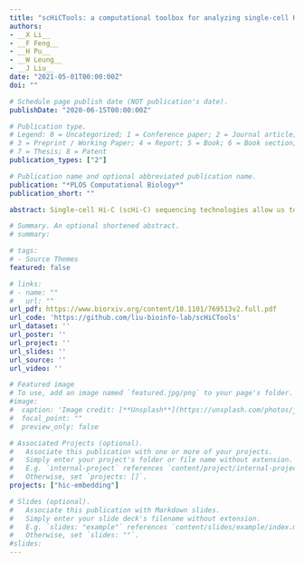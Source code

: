 ```yaml
---
title: "scHiCTools: a computational toolbox for analyzing single-cell Hi-C data"
authors:
- __X Li__
- __F Feng__
- __H Pu__
- __W Leung__
- __J Liu__
date: "2021-05-01T00:00:00Z"
doi: ""

# Schedule page publish date (NOT publication's date).
publishDate: "2020-06-15T00:00:00Z"

# Publication type.
# Legend: 0 = Uncategorized; 1 = Conference paper; 2 = Journal article;
# 3 = Preprint / Working Paper; 4 = Report; 5 = Book; 6 = Book section;
# 7 = Thesis; 8 = Patent
publication_types: ["2"]

# Publication name and optional abbreviated publication name.
publication: "*PLOS Computational Biology*"
publication_short: ""

abstract: Single-cell Hi-C (scHi-C) sequencing technologies allow us to investigate three-dimensional chromatin organization at the single-cell level. However, we still need computational tools to deal with the sparsity of the contact maps from single cells and embed single cells in a lower-dimensional Euclidean space. This embedding helps us understand relationships between the cells in different dimensions such as cell-cycle dynamics and cell differentiation. Here, we present an open-source computational toolbox, scHiCTools, for analyzing single cell Hi-C data. The toolbox takes singlecell Hi-C data files as input, and projects single cells in a lower-dimensional Euclidean space. The toolbox includes three commonly used methods for smoothing scHi-C data (linear convolution, random walk, and network enhancing), three projection methods for embedding single cells (fastHiCRep, Selfish, and InnerProduct), three clustering methods for clustering cells (k-means, spectral clustering, and HiCluster) and a build-in function to visualize the cells embedding in a two-dimensional or three-dimensional plot. We benchmark the embedding performance and run time of these methods on a number of scHi-C datasets, and provide some suggestions for practice use. scHiCTools, based on Python3, can run on different platforms, including Linux, macOS, and Windows. Our software package is available at https://github.com/liu-bioinfo-lab/scHiCTools.

# Summary. An optional shortened abstract.
# summary: 

# tags:
# - Source Themes
featured: false

# links:
# - name: ""
#   url: ""
url_pdf: https://www.biorxiv.org/content/10.1101/769513v2.full.pdf
url_code: 'https://github.com/liu-bioinfo-lab/scHiCTools'
url_dataset: ''
url_poster: ''
url_project: ''
url_slides: ''
url_source: ''
url_video: ''

# Featured image
# To use, add an image named `featured.jpg/png` to your page's folder. 
#image:
#  caption: 'Image credit: [**Unsplash**](https://unsplash.com/photos/jdD8gXaTZsc)'
#  focal_point: ""
#  preview_only: false

# Associated Projects (optional).
#   Associate this publication with one or more of your projects.
#   Simply enter your project's folder or file name without extension.
#   E.g. `internal-project` references `content/project/internal-project/index.md`.
#   Otherwise, set `projects: []`.
projects: ["hic-embedding"]

# Slides (optional).
#   Associate this publication with Markdown slides.
#   Simply enter your slide deck's filename without extension.
#   E.g. `slides: "example"` references `content/slides/example/index.md`.
#   Otherwise, set `slides: ""`.
#slides: 
---
```


